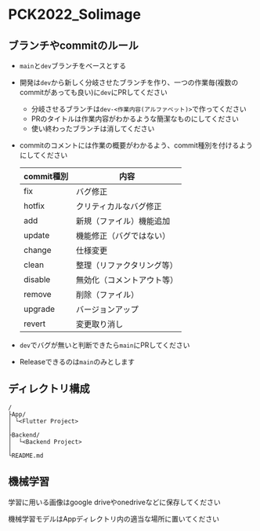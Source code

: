 # PCK2022_Solimage

## ブランチやcommitのルール
- `main`と`dev`ブランチをベースとする

- 開発は`dev`から新しく分岐させたブランチを作り、一つの作業毎(複数のcommitがあっても良い)に`dev`にPRしてください
  - 分岐させるブランチは`dev-<作業内容(アルファベット)>`で作ってください
  - PRのタイトルは作業内容がわかるような簡潔なものにしてください
  - 使い終わったブランチは消してください

- commitのコメントには作業の概要がわかるよう、commit種別を付けるようにしてください

  |commit種別|内容|
  |-|-|
  |fix|バグ修正|
  |hotfix|クリティカルなバグ修正|
  |add|新規（ファイル）機能追加|
  |update|機能修正（バグではない）|
  |change|仕様変更|
  |clean|整理（リファクタリング等）|
  |disable|無効化（コメントアウト等）|
  |remove|削除（ファイル）|
  |upgrade|バージョンアップ|
  |revert|変更取り消し|

- `dev`でバグが無いと判断できたら`main`にPRしてください

- Releaseできるのは`main`のみとします

## ディレクトリ構成

```
/
├App/
│ └<Flutter Project>
│
├Backend/
│  └<Backend Project>
│
└README.md
```

## 機械学習

学習に用いる画像はgoogle driveやonedriveなどに保存してください

機械学習モデルはAppディレクトリ内の適当な場所に置いてください